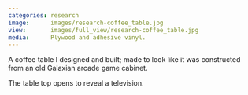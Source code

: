 ```yaml
---
categories: research
image:      images/research-coffee_table.jpg
view:       images/full_view/research-coffee_table.jpg
media:      Plywood and adhesive vinyl.
---
```

A coffee table I designed and built; made to look like it was constructed from 
an old Galaxian arcade game cabinet.

The table top opens to reveal a television.
